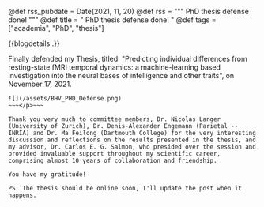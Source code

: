 @def rss_pubdate = Date(2021, 11, 20)
@def rss = """ PhD thesis defense done! """
@def title = " PhD thesis defense done! "
@def tags = ["academia", "PhD", "thesis"]

{{blogdetails .}}

Finally defended my Thesis, titled: "Predicting individual differences from resting-state fMRI temporal dynamics: a machine-learning based investigation into the neural bases of intelligence and other traits", on November 17, 2021.

~~~<p style="text-align: center;">~~~
![](/assets/BHV_PHD_Defense.png)
~~~</p>~~~

Thank you very much to committee members, Dr. Nicolas Langer (University of Zurich), Dr. Denis-Alexander Engemann (Parietal -- INRIA) and Dr. Ma Feilong (Dartmouth College) for the very interesting discussion and reflections on the results presented in the thesis, and my advisor, Dr. Carlos E. G. Salmon, who presided over the session and provided invaluable support throughout my scientific career, comprising almost 10 years of collaboration and friendship.

You have my gratitude!

PS. The thesis should be online soon, I'll update the post when it happens.